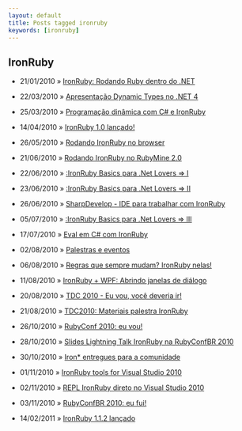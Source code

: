 ```yaml
---
layout: default
title: Posts tagged ironruby
keywords: [ironruby]
---
```

<h2 class="category">IronRuby</h2>
<ul class="posts">
<li>
<p>
<span class="date">21/01/2010</span> &raquo; 
<a href="/blog/ironruby-rodando-ruby-dentro-do-net">IronRuby: Rodando Ruby dentro do .NET</a>
</p>
</li> 
<li>
<p>
<span class="date">22/03/2010</span> &raquo; 
<a href="/blog/apresentacao-dynamic-types-no-net-4">Apresentação Dynamic Types no .NET 4</a>
</p>
</li> 
<li>
<p>
<span class="date">25/03/2010</span> &raquo; 
<a href="/blog/programacao-dinamica-com-c-e-ironruby">Programação dinâmica com C# e IronRuby</a>
</p>
</li> 
<li>
<p>
<span class="date">14/04/2010</span> &raquo; 
<a href="/blog/ironruby-1-0-lancado">IronRuby 1.0 lançado!</a>
</p>
</li> 
<li>
<p>
<span class="date">26/05/2010</span> &raquo; 
<a href="/blog/rodando-ironruby-no-browser">Rodando IronRuby no browser</a>
</p>
</li> 
<li>
<p>
<span class="date">21/06/2010</span> &raquo; 
<a href="/blog/rodando-ironruby-no-rubymine-2-0">Rodando IronRuby no RubyMine 2.0</a>
</p>
</li> 
<li>
<p>
<span class="date">22/06/2010</span> &raquo; 
<a href="/blog/ironruby-basics-para-net-lovers-i">:IronRuby Basics para .Net Lovers => I</a>
</p>
</li> 
<li>
<p>
<span class="date">23/06/2010</span> &raquo; 
<a href="/blog/ironruby-basics-para-net-lovers-ii">:IronRuby Basics para .Net Lovers => II</a>
</p>
</li> 
<li>
<p>
<span class="date">26/06/2010</span> &raquo; 
<a href="/blog/sharpdevelop-ide-para-trabalhar-com-ironruby">SharpDevelop - IDE para trabalhar com IronRuby</a>
</p>
</li> 
<li>
<p>
<span class="date">05/07/2010</span> &raquo; 
<a href="/blog/ironruby-basics-para-net-lovers-iii">:IronRuby Basics para .Net Lovers => III</a>
</p>
</li> 
<li>
<p>
<span class="date">17/07/2010</span> &raquo; 
<a href="/blog/eval-em-c-com-ironruby">Eval em C# com IronRuby</a>
</p>
</li> 
<li>
<p>
<span class="date">02/08/2010</span> &raquo; 
<a href="/blog/palestras-e-eventos">Palestras e eventos</a>
</p>
</li> 
<li>
<p>
<span class="date">06/08/2010</span> &raquo; 
<a href="/blog/regras-que-sempre-mudam-ironruby-nelas">Regras que sempre mudam? IronRuby nelas!</a>
</p>
</li> 
<li>
<p>
<span class="date">11/08/2010</span> &raquo; 
<a href="/blog/ironruby-wpf-abrindo-janelas-de-dialogo">IronRuby + WPF: Abrindo janelas de diálogo</a>
</p>
</li> 
<li>
<p>
<span class="date">20/08/2010</span> &raquo; 
<a href="/blog/tdc-2010-eu-vou-voce-deveria-ir">TDC 2010 - Eu vou, você deveria ir!</a>
</p>
</li> 
<li>
<p>
<span class="date">21/08/2010</span> &raquo; 
<a href="/blog/tdc2010-materiais-palestra-ironruby">TDC2010: Materiais palestra IronRuby </a>
</p>
</li> 
<li>
<p>
<span class="date">26/10/2010</span> &raquo; 
<a href="/blog/rubyconf-2010-eu-vou">RubyConf 2010: eu vou!</a>
</p>
</li> 
<li>
<p>
<span class="date">28/10/2010</span> &raquo; 
<a href="/blog/slides-lightning-talk-ironruby-na-rubyconfbr-2010">Slides Lightning Talk IronRuby na RubyConfBR 2010</a>
</p>
</li> 
<li>
<p>
<span class="date">30/10/2010</span> &raquo; 
<a href="/blog/iron-entregues-para-a-comunidade">Iron* entregues para a comunidade</a>
</p>
</li> 
<li>
<p>
<span class="date">01/11/2010</span> &raquo; 
<a href="/blog/ironruby-tools-for-visual-studio-2010">IronRuby tools for Visual Studio 2010</a>
</p>
</li> 
<li>
<p>
<span class="date">02/11/2010</span> &raquo; 
<a href="/blog/repl-ironruby-direto-no-visual-studio-2010">REPL IronRuby direto no Visual Studio 2010</a>
</p>
</li> 
<li>
<p>
<span class="date">03/11/2010</span> &raquo; 
<a href="/blog/rubyconfbr-2010-eu-fui">RubyConfBR 2010: eu fui!</a>
</p>
</li> 
<li>
<p>
<span class="date">14/02/2011</span> &raquo; 
<a href="/blog/ironruby-1-1-2-lancado">IronRuby 1.1.2 lançado</a>
</p>
</li> 
</ul>
